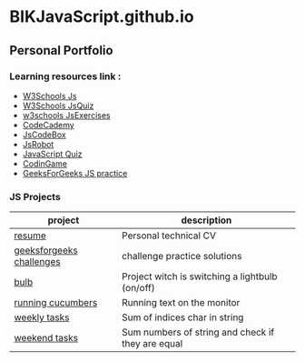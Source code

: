 # BIKJavaScript.github.io
## Personal Portfolio
### Learning resources link : 

- [W3Schools Js](https://www.w3schools.com/js)
- [W3Schools JsQuiz](https://www.w3schools.com/quiztest/quiztest.asp?qtest=JS)
- [w3schools JsExercises](https://www.w3schools.com/js/exercise_js.asp?filename=exercise_js_variables1)
- [CodeCademy](https://www.codecademy.com/learn)
- [JsCodeBox](https://jscodebox.com/)
- [JsRobot](https://lab.reaal.me/jsrobot)
- [JavaScript Quiz](https://javascriptquiz.com/)
- [CodinGame](https://www.codingame.com/multiplayer/clashofcode)
- [GeeksForGeeks JS practice](https://practice.geeksforgeeks.org/explore)
 
### JS Projects	

| project         | description |
| ----------------------------------------------------------------------------- | ----------------------------------------------- |
| [resume](https://bikarabojkov.github.io/BIKJavaScript.github.io/resume/)| Personal technical CV |
| [geeksforgeeks challenges](https://bikarabojkov.github.io/BIKJavaScript.github.io/geeksforgeeks/)| challenge practice solutions |
| [bulb](https://bikarabojkov.github.io/BIKJavaScript.github.io/bulb/index.html)| Project witch is switching a lightbulb (on/off) |
| [running cucumbers](https://bikarabojkov.github.io/BIKJavaScript.github.io/runing_cucumbers/)| Running  text on the monitor |
| [weekly tasks](https://bikarabojkov.github.io/BIKJavaScript.github.io/char_in_string/)| Sum of indices char in string |
| [weekend tasks](https://bikarabojkov.github.io/BIKJavaScript.github.io/elements_sum/)| Sum numbers of string and check if they are equal |


